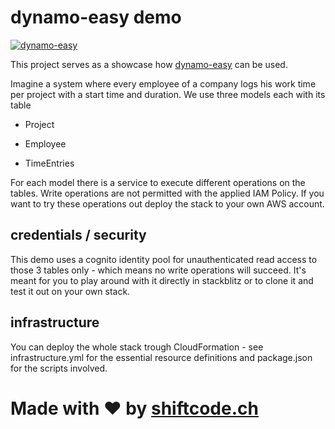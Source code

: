 # dynamo-easy demo
[![dynamo-easy](https://blobscdn.gitbook.com/v0/b/gitbook-28427.appspot.com/o/spaces%2F-LVwl0DaP3nICLR8V49z%2Favatar.png?generation=1549468480887077&alt=media)](https://github.com/shiftcode/dynamo-easy)

This project serves as a showcase how [dynamo-easy](https://github.com/shiftcode/dynamo-easy) can be used.

Imagine a system where every employee of a company logs his work time per project with a start time and duration.
We use three models each with its table

- Project

- Employee

- TimeEntries

For each model there is a service to execute different operations on the tables.
Write operations are not permitted with the applied IAM Policy. If you want to try these operations out deploy the stack to your own AWS account.
  
## credentials / security
This demo uses a cognito identity pool for unauthenticated read access to those 3 tables only - which means no write operations will succeed.
It's meant for you to play around with it directly in stackblitz or to clone it and test it out on your own stack.

## infrastructure
You can deploy the whole stack trough CloudFormation - see infrastructure.yml for the essential resource definitions and package.json for the scripts involved.

# Made with ❤ by [shiftcode.ch](https://www.shiftcode.ch)
